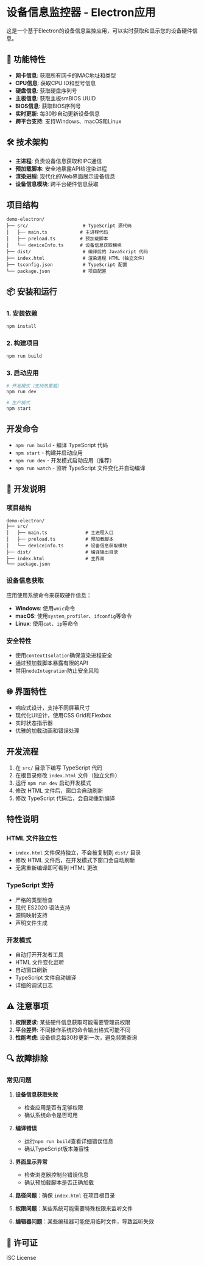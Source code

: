 # 设备信息监控器 - Electron应用

这是一个基于Electron的设备信息监控应用，可以实时获取和显示您的设备硬件信息。

## 🚀 功能特性

- **网卡信息**: 获取所有网卡的MAC地址和类型
- **CPU信息**: 获取CPU ID和型号信息
- **硬盘信息**: 获取硬盘序列号
- **主板信息**: 获取主板smBIOS UUID
- **BIOS信息**: 获取BIOS序列号
- **实时更新**: 每30秒自动更新设备信息
- **跨平台支持**: 支持Windows、macOS和Linux

## 🛠️ 技术架构

- **主进程**: 负责设备信息获取和IPC通信
- **预加载脚本**: 安全地暴露API给渲染进程
- **渲染进程**: 现代化的Web界面展示设备信息
- **设备信息模块**: 跨平台硬件信息获取

## 项目结构

```
demo-electron/
├── src/                    # TypeScript 源代码
│   ├── main.ts            # 主进程代码
│   ├── preload.ts         # 预加载脚本
│   └── deviceInfo.ts      # 设备信息获取模块
├── dist/                   # 编译后的 JavaScript 代码
├── index.html              # 渲染进程 HTML（独立文件）
├── tsconfig.json           # TypeScript 配置
└── package.json            # 项目配置
```

## 📦 安装和运行

### 1. 安装依赖
```bash
npm install
```

### 2. 构建项目
```bash
npm run build
```

### 3. 启动应用
```bash
# 开发模式（支持热重载）
npm run dev

# 生产模式
npm start
```

## 开发命令

- `npm run build` - 编译 TypeScript 代码
- `npm start` - 构建并启动应用
- `npm run dev` - 开发模式启动应用（推荐）
- `npm run watch` - 监听 TypeScript 文件变化并自动编译

## 🔧 开发说明

### 项目结构
```
demo-electron/
├── src/
│   ├── main.ts              # 主进程入口
│   ├── preload.ts           # 预加载脚本
│   └── deviceInfo.ts        # 设备信息获取模块
├── dist/                    # 编译输出目录
├── index.html               # 主界面
└── package.json
```

### 设备信息获取

应用使用系统命令来获取硬件信息：

- **Windows**: 使用`wmic`命令
- **macOS**: 使用`system_profiler`、`ifconfig`等命令
- **Linux**: 使用`cat`、`ip`等命令

### 安全特性

- 使用`contextIsolation`确保渲染进程安全
- 通过预加载脚本暴露有限的API
- 禁用`nodeIntegration`防止安全风险

## 🌐 界面特性

- 响应式设计，支持不同屏幕尺寸
- 现代化UI设计，使用CSS Grid和Flexbox
- 实时状态指示器
- 优雅的加载动画和错误处理

## 开发流程

1. 在 `src/` 目录下编写 TypeScript 代码
2. 在根目录修改 `index.html` 文件（独立文件）
3. 运行 `npm run dev` 启动开发模式
4. 修改 HTML 文件后，窗口会自动刷新
5. 修改 TypeScript 代码后，会自动重新编译

## 特性说明

### HTML 文件独立性
- `index.html` 文件保持独立，不会被复制到 `dist/` 目录
- 修改 HTML 文件后，在开发模式下窗口会自动刷新
- 无需重新编译即可看到 HTML 更改

### TypeScript 支持
- 严格的类型检查
- 现代 ES2020 语法支持
- 源码映射支持
- 声明文件生成

### 开发模式
- 自动打开开发者工具
- HTML 文件变化监听
- 自动窗口刷新
- TypeScript 文件自动编译
- 详细的调试日志

## ⚠️ 注意事项

1. **权限要求**: 某些硬件信息获取可能需要管理员权限
2. **平台差异**: 不同操作系统的命令输出格式可能不同
3. **性能考虑**: 设备信息每30秒更新一次，避免频繁查询

## 🔍 故障排除

### 常见问题

1. **设备信息获取失败**
   - 检查应用是否有足够权限
   - 确认系统命令是否可用

2. **编译错误**
   - 运行`npm run build`查看详细错误信息
   - 确认TypeScript版本兼容性

3. **界面显示异常**
   - 检查浏览器控制台错误信息
   - 确认预加载脚本是否正确加载

4. **路径问题**：确保 `index.html` 在项目根目录
5. **权限问题**：某些系统可能需要特殊权限来监听文件
6. **编辑器问题**：某些编辑器可能使用临时文件，导致监听失效

## 📝 许可证

ISC License
